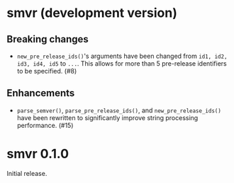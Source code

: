 # smvr (development version)

## Breaking changes

- `new_pre_release_ids()`'s arguments have been changed from `id1, id2, id3, id4, id5` to `...`.
  This allows for more than 5 pre-release identifiers to be specified. (#8)

## Enhancements

- `parse_semver()`, `parse_pre_release_ids()`, and `new_pre_release_ids()` have been rewritten
  to significantly improve string processing performance. (#15)

# smvr 0.1.0

Initial release.
